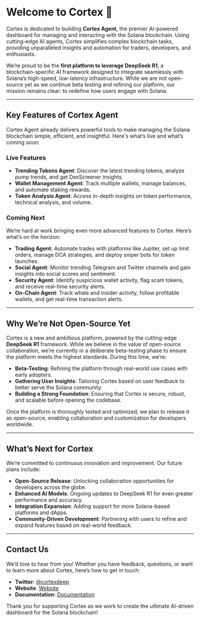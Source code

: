 # Welcome to Cortex 🧠

Cortex is dedicated to building **Cortex Agent**, the premier AI-powered dashboard for managing and interacting with the Solana blockchain. Using cutting-edge AI agents, Cortex simplifies complex blockchain tasks, providing unparalleled insights and automation for traders, developers, and enthusiasts.

We’re proud to be the **first platform to leverage DeepSeek R1**, a blockchain-specific AI framework designed to integrate seamlessly with Solana’s high-speed, low-latency infrastructure. While we are not open-source yet as we continue beta testing and refining our platform, our mission remains clear: to redefine how users engage with Solana.

---

## Key Features of Cortex Agent

Cortex Agent already delivers powerful tools to make managing the Solana blockchain simple, efficient, and insightful. Here's what’s live and what’s coming soon:

### Live Features
- **Trending Tokens Agent**: Discover the latest trending tokens, analyze pump trends, and get DexScreener insights.
- **Wallet Management Agent**: Track multiple wallets, manage balances, and automate staking rewards.
- **Token Analysis Agent**: Access in-depth insights on token performance, technical analysis, and volume.

### Coming Next
We’re hard at work bringing even more advanced features to Cortex. Here’s what’s on the horizon:
- **Trading Agent**: Automate trades with platforms like Jupiter, set up limit orders, manage DCA strategies, and deploy sniper bots for token launches.
- **Social Agent**: Monitor trending Telegram and Twitter channels and gain insights into social scores and sentiment.
- **Security Agent**: Identify suspicious wallet activity, flag scam tokens, and receive real-time security alerts.
- **On-Chain Agent**: Track whale and insider activity, follow profitable wallets, and get real-time transaction alerts.

---

## Why We’re Not Open-Source Yet

Cortex is a new and ambitious platform, powered by the cutting-edge **DeepSeek R1** framework. While we believe in the value of open-source collaboration, we’re currently in a deliberate beta-testing phase to ensure the platform meets the highest standards. During this time, we’re:
- **Beta-Testing**: Refining the platform through real-world use cases with early adopters.
- **Gathering User Insights**: Tailoring Cortex based on user feedback to better serve the Solana community.
- **Building a Strong Foundation**: Ensuring that Cortex is secure, robust, and scalable before opening the codebase.

Once the platform is thoroughly tested and optimized, we plan to release it as open-source, enabling collaboration and customization for developers worldwide.

---

## What’s Next for Cortex

We’re committed to continuous innovation and improvement. Our future plans include:
- **Open-Source Release**: Unlocking collaboration opportunities for developers across the globe.
- **Enhanced AI Models**: Ongoing updates to DeepSeek R1 for even greater performance and accuracy.
- **Integration Expansion**: Adding support for more Solana-based platforms and dApps.
- **Community-Driven Development**: Partnering with users to refine and expand features based on real-world feedback.

---

## Contact Us

We’d love to hear from you! Whether you have feedback, questions, or want to learn more about Cortex, here’s how to get in touch:

- **Twitter**: [@cortexdeep](https://x.com/cortexdeep)
- **Website**: [Website](deepcortex.xyz)
- **Documentation**: [Documentation](docs.deepcortex.xyz)

Thank you for supporting Cortex as we work to create the ultimate AI-driven dashboard for the Solana blockchain!
